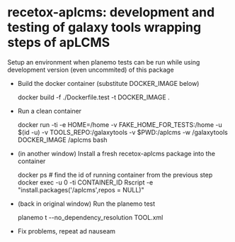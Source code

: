 # recetox-aplcms: development and testing of galaxy tools wrapping steps of apLCMS

Setup an environment when planemo tests can be run while using development version (even uncommited) of this package

- Build the docker container (substitute DOCKER_IMAGE below)

    docker build -f ./Dockerfile.test -t DOCKER_IMAGE .

- Run a clean container

    docker run -ti -e HOME=/home -v FAKE_HOME_FOR_TESTS:/home -u $(id -u) -v TOOLS_REPO:/galaxytools -v $PWD:/aplcms -w /galaxytools DOCKER_IMAGE /aplcms bash

- (in another window) Install a fresh recetox-aplcms package into the container

    docker ps 	# find the id of running container from the previous step
    docker exec -u 0 -ti CONTAINER_ID Rscript -e "install.packages('/aplcms',repos = NULL)"

- (back in original window) Run the planemo test

    planemo t --no_dependency_resolution TOOL.xml

- Fix problems, repeat ad nauseam







